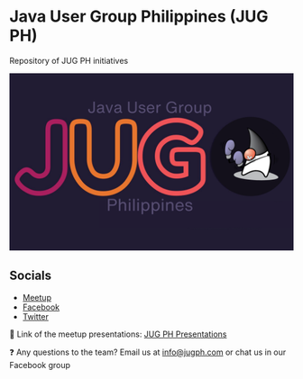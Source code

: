 # Java User Group Philippines (JUG PH)

Repository of JUG PH initiatives

<p align="center">
  <img src="/profile/images/jugph.png" alt="JUG PH Banner">
</p>

## Socials
* [Meetup](https://www.meetup.com/java-user-group-ph)
* [Facebook](https://www.facebook.com/groups/jugph)
* [Twitter](https://twitter.com/jugphilippines)

🔗 Link of the meetup presentations: [JUG PH Presentations](https://github.com/JUGPH/java-presentations)

❓ Any questions to the team? Email us at <info@jugph.com> or chat us in our Facebook group
